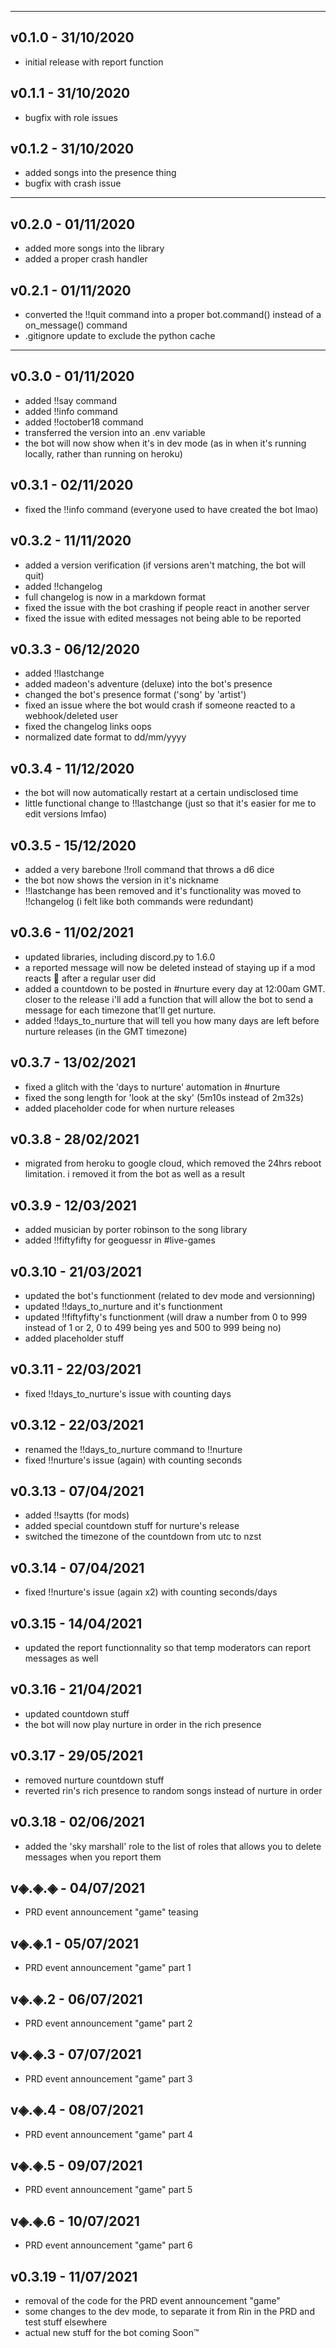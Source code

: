 ------------------------------------------------------------------------
## v0.1.0 - 31/10/2020
* initial release with report function
## v0.1.1 - 31/10/2020
* bugfix with role issues
## v0.1.2 - 31/10/2020
* added songs into the presence thing
* bugfix with crash issue 

------------------------------------------------------------------------
## v0.2.0 - 01/11/2020 
* added more songs into the library
* added a proper crash handler
## v0.2.1 - 01/11/2020 
* converted the !!quit command into a proper bot.command() instead of a on_message() command
* .gitignore update to exclude the python cache

------------------------------------------------------------------------
## v0.3.0 - 01/11/2020
* added !!say command
* added !!info command
* added !!october18 command
* transferred the version into an .env variable
* the bot will now show when it's in dev mode (as in when it's running locally, rather than running on heroku)
## v0.3.1 - 02/11/2020
* fixed the !!info command (everyone used to have created the bot lmao)
## v0.3.2 - 11/11/2020 
* added a version verification (if versions aren't matching, the bot will quit)
* added !!changelog
* full changelog is now in a markdown format
* fixed the issue with the bot crashing if people react in another server
* fixed the issue with edited messages not being able to be reported
## v0.3.3 - 06/12/2020
* added !!lastchange
* added madeon's adventure (deluxe) into the bot's presence
* changed the bot's presence format ('song' by 'artist')
* fixed an issue where the bot would crash if someone reacted to a webhook/deleted user 
* fixed the changelog links oops
* normalized date format to dd/mm/yyyy
## v0.3.4 - 11/12/2020
* the bot will now automatically restart at a certain undisclosed time
* little functional change to !!lastchange (just so that it's easier for me to edit versions lmfao)
## v0.3.5 - 15/12/2020
* added a very barebone !!roll command that throws a d6 dice
* the bot now shows the version in it's nickname
* !!lastchange has been removed and it's functionality was moved to !!changelog (i felt like both commands were redundant)
## v0.3.6 - 11/02/2021
* updated libraries, including discord.py to 1.6.0
* a reported message will now be deleted instead of staying up if a mod reacts 🚫 after a regular user did
* added a countdown to be posted in #nurture every day at 12:00am GMT. closer to the release i'll add a function that will allow the bot to send a message for each timezone that'll get nurture.
* added !!days_to_nurture that will tell you how many days are left before nurture releases (in the GMT timezone)
## v0.3.7 - 13/02/2021
* fixed a glitch with the 'days to nurture' automation in #nurture
* fixed the song length for 'look at the sky' (5m10s instead of 2m32s)
* added placeholder code for when nurture releases
## v0.3.8 - 28/02/2021
* migrated from heroku to google cloud, which removed the 24hrs reboot limitation. i removed it from the bot as well as a result
## v0.3.9 - 12/03/2021
* added musician by porter robinson to the song library
* added !!fiftyfifty for geoguessr in #live-games
## v0.3.10 - 21/03/2021
* updated the bot's functionment (related to dev mode and versionning)
* updated !!days_to_nurture and it's functionment  
* updated !!fiftyfifty's functionment (will draw a number from 0 to 999 instead of 1 or 2, 0 to 499 being yes and 500 to 999 being no) 
* added placeholder stuff
## v0.3.11 - 22/03/2021
* fixed !!days_to_nurture's issue with counting days
## v0.3.12 - 22/03/2021
* renamed the !!days_to_nurture command to !!nurture
* fixed !!nurture's issue (again) with counting seconds
## v0.3.13 - 07/04/2021
* added !!saytts (for mods)
* added special countdown stuff for nurture's release
* switched the timezone of the countdown from utc to nzst
## v0.3.14 - 07/04/2021
* fixed !!nurture's issue (again x2) with counting seconds/days
## v0.3.15 - 14/04/2021
* updated the report functionnality so that temp moderators can report messages as well
## v0.3.16 - 21/04/2021
* updated countdown stuff
* the bot will now play nurture in order in the rich presence
## v0.3.17 - 29/05/2021
* removed nurture countdown stuff
* reverted rin's rich presence to random songs instead of nurture in order
## v0.3.18 - 02/06/2021
* added the 'sky marshall' role to the list of roles that allows you to delete messages when you report them
## v◈.◈.◈ - 04/07/2021
* PRD event announcement "game" teasing
## v◈.◈.1 - 05/07/2021
* PRD event announcement "game" part 1
## v◈.◈.2 - 06/07/2021
* PRD event announcement "game" part 2
## v◈.◈.3 - 07/07/2021
* PRD event announcement "game" part 3
## v◈.◈.4 - 08/07/2021
* PRD event announcement "game" part 4
## v◈.◈.5 - 09/07/2021
* PRD event announcement "game" part 5
## v◈.◈.6 - 10/07/2021
* PRD event announcement "game" part 6
## v0.3.19 - 11/07/2021
* removal of the code for the PRD event announcement "game"
* some changes to the dev mode, to separate it from Rin in the PRD and test stuff elsewhere
* actual new stuff for the bot coming Soon:tm: